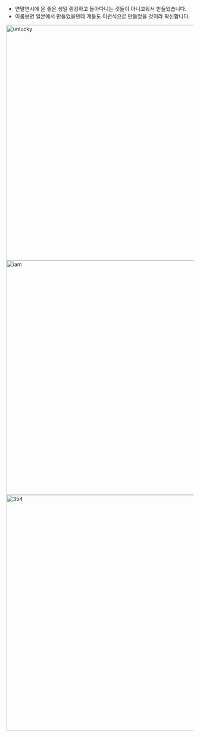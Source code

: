 * 연말연시에 운 좋은 생일 랭킹하고 돌아다니는 것들이 아니꼬워서 만들었습니다.
* 이름보면 일본에서 만들었을텐데 걔들도 이런식으로 만들었을 것이라 확신합니다.

<img width="630" alt="unlucky" src="https://user-images.githubusercontent.com/47956439/55370816-c7c9d900-5536-11e9-8deb-e73790f58f00.png">
<img width="628" alt="iam" src="https://user-images.githubusercontent.com/47956439/55370827-d4e6c800-5536-11e9-8d7a-08d270bc403e.png">
<img width="631" alt="354" src="https://user-images.githubusercontent.com/47956439/55370857-f647b400-5536-11e9-9ef3-ca8ffacb555a.png">
